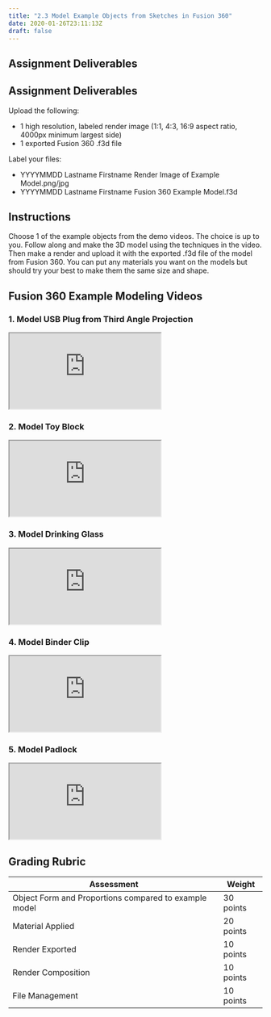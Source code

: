 ```yaml
---
title: "2.3 Model Example Objects from Sketches in Fusion 360"
date: 2020-01-26T23:11:13Z
draft: false
---
```


## Assignment Deliverables

## Assignment Deliverables

Upload the following:

- 1 high resolution, labeled render image (1:1, 4:3, 16:9 aspect ratio, 4000px minimum largest side)
- 1 exported Fusion 360 .f3d file

Label your files:

- YYYYMMDD Lastname Firstname Render Image of Example Model.png/jpg
- YYYYMMDD Lastname Firstname Fusion 360 Example Model.f3d

## Instructions

Choose 1 of the example objects from the demo videos. The choice is up to you. Follow along and make the 3D model using the techniques in the video. Then make a render and upload it with the exported .f3d file of the model from Fusion 360. You can put any materials you want on the models but should try your best to make them the same size and shape.

## Fusion 360 Example Modeling Videos

<div class="video-grid">
<div class="video-card">

### 1. Model USB Plug from Third Angle Projection

<div class="iframe-16-9-container"><iframe class="youTubeIframe" src="https://www.youtube.com/embed/VLx9AsbZ8R0?rel=0" width="300" height="150" allowfullscreen="allowfullscreen"></iframe></div>

</div>

<div class="video-card">

### 2. Model Toy Block

<div class="iframe-16-9-container"><iframe class="youTubeIframe" src="https://www.youtube.com/embed/OJx09e5SrEw?rel=0" width="300" height="150" allowfullscreen="allowfullscreen"></iframe></div>

</div>

<div class="video-card">

### 3. Model Drinking Glass

<div class="iframe-16-9-container"><iframe class="youTubeIframe" src="https://www.youtube.com/embed/2agSzLpN8Z0?rel=0" width="300" height="150" allowfullscreen="allowfullscreen"></iframe></div>

</div>

<div class="video-card">

### 4. Model Binder Clip

<div class="iframe-16-9-container"><iframe class="youTubeIframe" src="https://www.youtube.com/embed/MLphWafTfWY?rel=0" width="300" height="150" allowfullscreen="allowfullscreen"></iframe></div>

</div>

<div class="video-card">

### 5. Model Padlock

<div class="iframe-16-9-container"><iframe class="youTubeIframe" src="https://www.youtube.com/embed/8CNllmIHQN0?rel=0" width="300" height="150" allowfullscreen="allowfullscreen"></iframe></div>

</div>

</div>

</div>

## Grading Rubric

<div class="responsive-table-markdown">

| Assessment                                            | Weight    |
| ----------------------------------------------------- | --------- |
| Object Form and Proportions compared to example model | 30 points |
| Material Applied                                      | 20 points |
| Render Exported                                       | 10 points |
| Render Composition                                    | 10 points |
| File Management                                       | 10 points |

</div>
